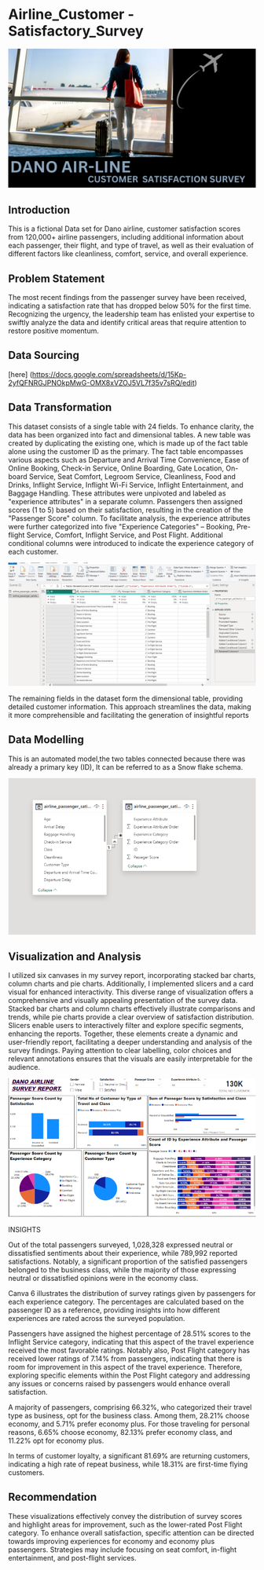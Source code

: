 # Airline_Customer -Satisfactory_Survey

![](DANOAIRPLANESURVEYg.png)

## Introduction
This is a fictional Data set for Dano airline, customer satisfaction scores from 120,000+ airline passengers, including additional information about each passenger, their flight, and type of travel, as well as their evaluation of different factors like cleanliness, comfort, service, and overall experience.

## Problem Statement
The most recent findings from the passenger survey have been received, indicating a satisfaction rate that has dropped below 50% for the first time. Recognizing the urgency, the leadership team has enlisted your expertise to swiftly analyze the data and identify critical areas that require attention to restore positive momentum.

## Data Sourcing
 [here] (https://docs.google.com/spreadsheets/d/15Kp-2yfQFNRGJPNOkpMwG-OMX8xVZOJ5VL7f35v7sRQ/edit)

 ## Data Transformation
This dataset consists of a single table with 24 fields. To enhance clarity, the data has been organized into fact and dimensional tables. A new table was created by duplicating the existing one, which is made up of the fact table alone using the customer ID as the primary.
  The fact table encompasses various aspects such as Departure and Arrival Time Convenience, Ease of Online Booking, Check-in Service, Online Boarding, Gate Location, On-board Service, Seat Comfort, Legroom Service, Cleanliness, Food and Drinks, Inflight Service, Inflight Wi-Fi Service, Inflight Entertainment, and Baggage Handling. These attributes were unpivoted and labeled as "experience attributes" in a separate column. Passengers then assigned scores (1 to 5) based on their satisfaction, resulting in the creation of the "Passenger Score" column.
To facilitate analysis, the experience attributes were further categorized into five "Experience Categories" – Booking, Pre-flight Service, Comfort, Inflight Service, and Post Flight. Additional conditional columns were introduced to indicate the experience category of each customer.

![](PowerQuery.png)

The remaining fields in the dataset form the dimensional table, providing detailed customer information. This approach streamlines the data, making it more comprehensible and facilitating the generation of insightful reports

## Data Modelling
This is an automated model,the two tables connected because there was already a primary key (ID), It can be referred to as a Snow flake schema.

![](model.png)

## Visualization and Analysis
I utilized six canvases in my survey report, incorporating stacked bar charts, column charts and pie charts. Additionally, I implemented slicers and a card visual for enhanced interactivity. This diverse range of visualization offers a comprehensive and visually appealing presentation of the survey data. Stacked bar charts and column charts effectively illustrate comparisons and trends, while pie charts provide a clear overview of satisfaction distribution. Slicers enable users to interactively filter and explore specific segments, enhancing the reports. Together, these elements create a dynamic and user-friendly report, facilitating a deeper understanding and analysis of the survey findings. Paying attention to clear labelling, color choices and relevant annotations ensures that the visuals are easily interpretable for the audience.

![](Dashboard.png)

INSIGHTS

Out of the total passengers surveyed, 1,028,328 expressed neutral or dissatisfied sentiments about their experience, while 789,992 reported satisfactions. Notably, a significant proportion of the satisfied passengers belonged to the business class, while the majority of those expressing neutral or dissatisfied opinions were in the economy class. 

Canva 6 illustrates the distribution of survey ratings given by passengers for each experience category. The percentages are calculated based on the passenger ID as a reference, providing insights into how different experiences are rated across the surveyed population.

Passengers have assigned the highest percentage of 28.51% scores to the Inflight Service category, indicating that this aspect of the travel experience received the most favorable ratings. Notably also, Post Flight category has received lower ratings of 7.14% from passengers, indicating that there is room for improvement in this aspect of the travel experience. Therefore, exploring specific elements within the Post Flight category and addressing any issues or concerns raised by passengers would enhance overall satisfaction.

A majority of passengers, comprising 66.32%, who categorized their travel type as business, opt for the business class. Among them, 28.21% choose economy, and 5.71% prefer economy plus. For those traveling for personal reasons, 6.65% choose economy, 82.13% prefer economy class, and 11.22% opt for economy plus.

In terms of customer loyalty, a significant 81.69% are returning customers, indicating a high rate of repeat business, while 18.31% are first-time flying customers.

## Recommendation
These visualizations effectively convey the distribution of survey scores and highlight areas for improvement, such as the lower-rated Post Flight category.
To enhance overall satisfaction, specific attention can be directed towards improving experiences for economy and economy plus passengers. Strategies may include focusing on seat comfort, in-flight entertainment, and post-flight services. 




